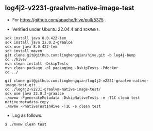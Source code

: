 ## log4j2-v2231-graalvm-native-image-test

- For https://github.com/apache/hive/pull/5375 .

- Verified under Ubuntu 22.04.4 and `SDKMAN!`.

```shell
sdk install java 8.0.422-tem
sdk install java 22.0.2-graalce
sdk use java 8.0.422-tem
sdk install maven
git clone git@github.com:linghengqian/hive.git -b log4j-bump
cd ./hive/
mvn clean install -DskipTests
mvn clean package -pl packaging -DskipTests -Pdocker
cd ../

git clone git@github.com:linghengqian/log4j2-v2231-graalvm-native-image-test.git
cd ./log4j2-v2231-graalvm-native-image-test/
sdk use java 22.0.2-graalce
./mvnw -PgenerateMetadata -DskipNativeTests -e -T1C clean test native:metadata-copy
./mvnw -PnativeTestInHive -T1C -e clean test
```

- Log as follows.

```shell
$ ./mvnw clean test

```
